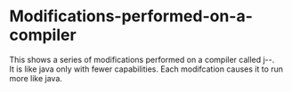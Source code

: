 # Modifications-performed-on-a-compiler
This shows a series of modifications performed on a compiler called j--.  
It is like java only with fewer capabilities.  Each modifcation causes it to run more like java.

